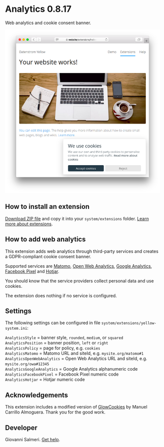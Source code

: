 Analytics 0.8.17
=================
Web analytics and cookie consent banner.

<p align="center"><img src="SCREENSHOT.png" alt="Screenshot"></p>

## How to install an extension

[Download ZIP file](https://github.com/GiovanniSalmeri/yellow-analytics/archive/refs/heads/main.zip) and copy it into your `system/extensions` folder. [Learn more about extensions](https://github.com/annaesvensson/yellow-update).

## How to add web analytics

This extension adds web analytics through third-party services and creates a GDPR-compliant cookie consent banner.

Supported services are [Matomo](https://matomo.org/docs/installation/), [Open Web Analytics](https://github.com/Open-Web-Analytics/Open-Web-Analytics/wiki/), 
[Google Analytics](https://marketingplatform.google.com/about/analytics/), [Facebook Pixel](https://developers.facebook.com/docs/facebook-pixel/implementation) and [Hotjar](https://www.hotjar.com/).

You should know that the service providers collect personal data and use cookies.

The extension does nothing if no service is configured.

## Settings

The following settings can be configured in file `system/extensions/yellow-system.ini`:

`AnalyticsStyle` = banner style, `rounded`, `medium`, or `squared`  
`AnalyticsPosition` = banner position, `left` or `right`  
`AnalyticsPolicy` = page for policy, e.g. `cookies`  
`AnalyticsMatomo` = Matomo URL and siteId, e.g. `mysite.org/matomo#1`  
`AnalyticsOpenWebAnalytics` = Open Web Analytics URL and siteId, e.g. `mysite.org/owa#12345`  
`AnalyticsGoogleAnalytics` = Google Analytics alphanumeric code  
`AnalyticsFacebookPixel` = Facebook Pixel numeric code  
`AnalyticsHotjar` = Hotjar numeric code  

## Acknowledgements

This extension includes a modified version of [GlowCookies](https://manucaralmo.github.io/glow-cookies-web/) by Manuel Carrillo Almoguera. Thank you for the good work.

## Developer

Giovanni Salmeri. [Get help](https://datenstrom.se/yellow/help/).
